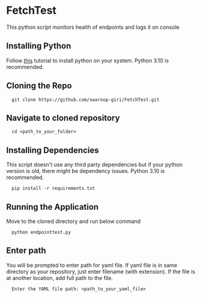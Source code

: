 # FetchTest

This python script monitors health of endpoints and logs it on console

## Installing Python

Follow [this](https://wiki.python.org/moin/BeginnersGuide/Download) tutorial to install python on your system. Python 3.10 is recommended.

## Cloning the Repo
```
  git clone https://github.com/swaroop-giri/FetchTest.git
```

## Navigate to cloned repository
```
  cd <path_to_your_folder>
```


## Installing Dependencies
This script doesn't use any third party dependencies but if your python version is old, there might be dependency issues. Python 3.10 is recommended.
```
  pip install -r requirements.txt
```

## Running the Application
Move to the cloned directory and run below command
```
  python endpointtest.py
```

## Enter path
You will be prompted to enter path for yaml file. If yaml file is in same directory as your repository, just enter filename (with extension). If the file is at another location, add full path to the file.
```
  Enter the YAML file path: <path_to_your_yaml_file>
```
